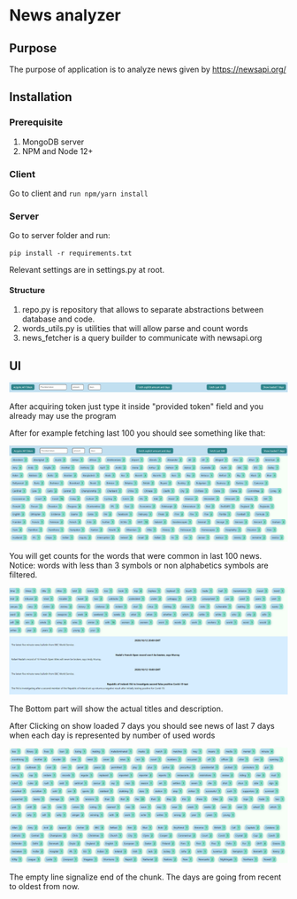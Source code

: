 # News analyzer

## Purpose

The purpose of application is to analyze news given by https://newsapi.org/

## Installation

### Prerequisite

1. MongoDB server
2. NPM and Node 12+

### Client

Go to client and `run npm/yarn install`

### Server

Go to server folder and run:

`pip install -r requirements.txt `

Relevant settings are in settings.py at root.

#### Structure

1. repo.py is repository that allows to separate abstractions between database and code.
2. words_utils.py is utilities that will allow parse and count words
3. news_fetcher is a query builder to communicate with newsapi.org

## UI

![header](/assets/header_tq6xuvlkd.png)

After acquiring token just type it inside "provided token" field and you already may use the program

After for example fetching last 100 you should see something like that:

![last-100](/assets/last-100_fo0yrsr0m.png)

You will get counts for the words that were common in last 100 news.
Notice: words with less than 3 symbols or non alphabetics symbols are filtered.

![news](/assets/news_tdvfdur1d.png)

The Bottom part will show the actual titles and description.

After Clicking on show loaded 7 days you should see news of last 7 days when each day is represented by number of used words

![days](/assets/days_5ydht8uyj.png)

The empty line signalize end of the chunk.
The days are going from recent to oldest from now.
